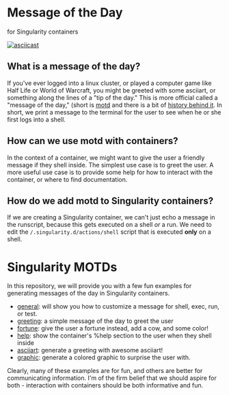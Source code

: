# Message of the Day

for Singularity containers

[![asciicast](https://asciinema.org/a/223333.svg)](https://asciinema.org/a/223333?speed=2)

## What is a message of the day?

If you've ever logged into a linux cluster, or played a computer 
game like Half Life or World of Warcraft, you might be greeted with some
asciiart, or something along the lines of a "tip of the day." This is more
official called a "message of the day," (short is [motd](https://en.wikipedia.org/wiki/Motd_(Unix)) 
and there is a bit of [history behind it](https://ownyourbits.com/2017/04/05/customize-your-motd-login-message-in-debian-and-ubuntu/). In short, we print a message to the terminal 
for the user to see when he or she first logs into a shell.

## How can we use motd with containers?

In the context of a container, we might want to give the user a friendly message
if they shell inside. The simplest use case is to greet the user. A more useful
use case is to provide some help for how to interact with the container, or
where to find documentation.

## How do we add motd to Singularity containers?

If we are creating a Singularity container,
we can't just echo a message in the runscript, because this gets executed on
a shell *or* a run. We need to edit the `/.singularity.d/actions/shell`
script that is executed **only** on a shell.

# Singularity MOTDs

In this repository, we will provide you with a few fun examples for generating
messages of the day in Singularity containers.

 - [general](general): will show you how to customize a message for shell, exec, run, or test.
 - [greeting](greeting): a simple message of the day to greet the user
 - [fortune](fortune): give the user a fortune instead, add a cow, and some color!
 - [help](help): show the container's %help section to the user when they shell inside
 - [asciiart](asciiart): generate a greeting with awesome asciiart!
 - [graphic](graphic): generate a colored graphic to surprise the user with.

Clearly, many of these examples are for fun, and others are better for communicating
information. I'm of the firm belief that we should aspire for both - interaction
with containers should be both informative and fun.
